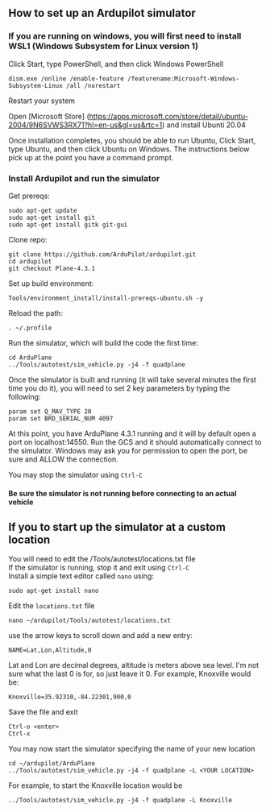 ## How to set up an Ardupilot simulator

### If you are running on windows, you will first need to install WSL1 (Windows Subsystem for Linux version 1)

Click Start, type PowerShell, and then click Windows PowerShell
```
dism.exe /online /enable-feature /featurename:Microsoft-Windows-Subsystem-Linux /all /norestart
```
Restart your system

Open [Microsoft Store] (https://apps.microsoft.com/store/detail/ubuntu-2004/9N6SVWS3RX71?hl=en-us&gl=us&rtc=1) and install Ubunti 20.04

Once installation completes, you should be able to run Ubuntu, Click Start, type Ubuntu, and then click Ubuntu on Windows. The instructions below pick up at the point you have a command prompt.

### Install Ardupilot and run the simulator

Get prereqs:
```
sudo apt-get update
sudo apt-get install git
sudo apt-get install gitk git-gui
```
Clone repo:
```
git clone https://github.com/ArduPilot/ardupilot.git
cd ardupilot
git checkout Plane-4.3.1
```
Set up build environment:
```
Tools/environment_install/install-prereqs-ubuntu.sh -y
```
Reload the path:
```
. ~/.profile
```
Run the simulator, which will build the code the first time:
```
cd ArduPlane
../Tools/autotest/sim_vehicle.py -j4 -f quadplane
```
Once the simulator is built and running (it will take several minutes the first time you do it), you will need to set 2 key parameters by typing the following:
```
param set Q_MAV_TYPE 20
param set BRD_SERIAL_NUM 4097
```
At this point, you have ArduPlane 4.3.1 running and it will by default open a port on localhost:14550. Run the GCS and it should automatically connect to the simulator. Windows may ask you for permission to open the port, be sure and ALLOW the connection.

You may stop the simulator using ```Ctrl-C```  
#### Be sure the simulator is not running before connecting to an actual vehicle

## If you to start up the simulator at a custom location
You will need to edit the /Tools/autotest/locations.txt file  
If the simulator is running, stop it and exit using ```Ctrl-C```  
Install a simple text editor called `nano` using:
```
sudo apt-get install nano
```
Edit the `locations.txt` file
```
nano ~/ardupilot/Tools/autotest/locations.txt
```
use the arrow keys to scroll down and add a new entry:
```
NAME=Lat,Lon,Altitude,0
```
Lat and Lon are decimal degrees, altitude is meters above sea level. I'm not sure what the last 0 is for, so just leave it 0. For example, Knoxville would be:
```
Knoxville=35.92310,-84.22301,900,0
```
Save the file and exit
```
Ctrl-o <enter>
Ctrl-x
```
You may now start the simulator specifying the name of your new location
```
cd ~/ardupilot/ArduPlane
../Tools/autotest/sim_vehicle.py -j4 -f quadplane -L <YOUR LOCATION>
```
For example, to start the Knoxville location would be 
```
../Tools/autotest/sim_vehicle.py -j4 -f quadplane -L Knoxville
```




